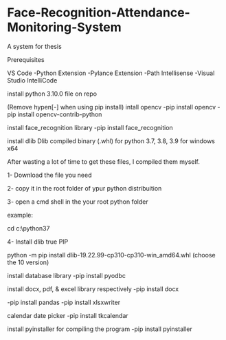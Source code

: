 # Face-Recognition-Attendance-Monitoring-System
A system for thesis


Prerequisites

VS Code
-Python Extension
-Pylance Extension
-Path Intellisense
-Visual Studio IntelliCode



install python 3.10.0
file on repo

(Remove hypen[-] when using pip install)
intall opencv
-pip install opencv
-pip install opencv-contrib-python

install face_recognition library
-pip install face_recognition

install dlib
Dlib compiled binary (.whl) for python 3.7, 3.8, 3.9 for windows x64

After wasting a lot of time to get these files, I compiled them myself.

1- Download the file you need

2- copy it in the root folder of ypur python distribuition

3- open a cmd shell in the your root python folder

example:

cd c:\python37

4- Install dlib true PIP

python -m pip install dlib-19.22.99-cp310-cp310-win_amd64.whl
(choose the 10 version)

install database library
-pip install pyodbc

install docx, pdf, & excel library respectively
-pip install docx

-pip install pandas  -pip install xlsxwriter

calendar date picker
-pip install tkcalendar

install pyinstaller for compiling the program 
-pip install pyinstaller
